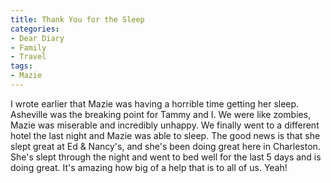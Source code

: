 ```yaml
---
title: Thank You for the Sleep
categories:
- Dear Diary
- Family
- Travel
tags:
- Mazie
---
```


I wrote earlier that Mazie was having a horrible time getting her sleep. Asheville was the breaking point for Tammy and I. We were like zombies, Mazie was miserable and incredibly unhappy. We finally went to a different hotel the last night and Mazie was able to sleep. The good news is that she slept great at Ed & Nancy's, and she's been doing great here in Charleston.
She's slept through the night and went to bed well for the last 5 days and is doing great. It's amazing how big of a help that is to all of us. Yeah!
